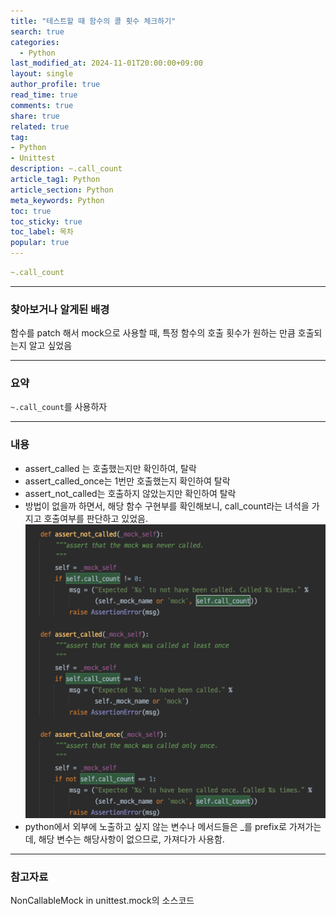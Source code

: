 ```yaml
---
title: "테스트할 때 함수의 콜 횟수 체크하기"
search: true
categories:
  - Python
last_modified_at: 2024-11-01T20:00:00+09:00
layout: single
author_profile: true
read_time: true
comments: true
share: true
related: true
tag:
- Python
- Unittest
description: ~.call_count
article_tag1: Python
article_section: Python
meta_keywords: Python
toc: true
toc_sticky: true
toc_label: 목차
popular: true
---
```


```yaml
~.call_count
```


---
### 찾아보거나 알게된 배경


함수를 patch 해서 mock으로 사용할 때, 특정 함수의 호출 횟수가 원하는 만큼 호출되는지 알고 싶었음

---
### 요약
`~.call_count`를 사용하자

---
### 내용
- assert_called 는 호출했는지만 확인하여, 탈락
- assert_called_once는 1번만 호출했는지 확인하여 탈락
- assert_not_called는 호출하지 않았는지만 확인하여 탈락
- 방법이 없을까 하면서, 해당 함수 구현부를 확인해보니, call_count라는 녀석을 가지고 호출여부를 판단하고 있었음.
  ![call_count](/assets/image/2024/1101/call-count.png)
- python에서 외부에 노출하고 싶지 않는 변수나 메서드들은 _를 prefix로 가져가는데, 해당 변수는 해당사항이 없으므로, 가져다가 사용함.

---
### 참고자료


NonCallableMock in unittest.mock의 소스코드
